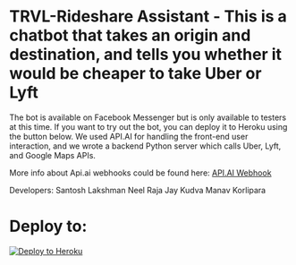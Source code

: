 # TRVL-Rideshare Assistant - This is a chatbot that takes an origin and destination, and tells you whether it would be cheaper to take Uber or Lyft

The bot is available on Facebook Messenger but is only available to testers at this time. If you want to try out the bot, you can deploy it to Heroku using the button below.
We used API.AI for handling the front-end user interaction, and we wrote a backend Python server which calls Uber, Lyft, and Google Maps APIs.

More info about Api.ai webhooks could be found here:
[API.AI Webhook](https://docs.api.ai/docs/webhook)

Developers:
Santosh Lakshman
Neel Raja
Jay Kudva
Manav Korlipara

# Deploy to:
[![Deploy to Heroku](https://www.herokucdn.com/deploy/button.svg)](https://heroku.com/deploy)

